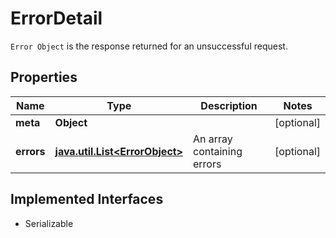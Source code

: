 

# ErrorDetail

`Error Object` is the response returned for an unsuccessful request. 

## Properties

Name | Type | Description | Notes
------------ | ------------- | ------------- | -------------
**meta** | **Object** |  |  [optional]
**errors** | [**java.util.List&lt;ErrorObject&gt;**](ErrorObject.md) | An array containing errors |  [optional]


## Implemented Interfaces

* Serializable



